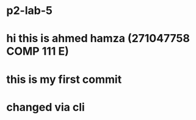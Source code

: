 # p2-lab-5
# hi this is ahmed hamza (271047758 COMP 111 E)
# this is my first commit
# changed via cli